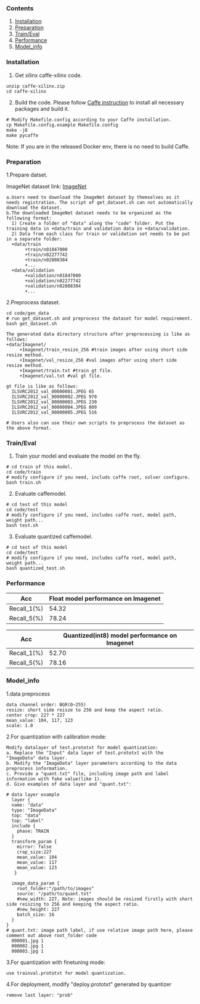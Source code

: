 ### Contents
1. [Installation](#installation)
2. [Preparation](#preparation)
3. [Train/Eval](#traineval)
4. [Performance](#performance)
5. [Model_info](#model_info)

### Installation
1. Get xilinx caffe-xilinx code.
  ```shell
  unzip caffe-xilinx.zip
  cd caffe-xilinx
  ```

2. Build the code. Please follow [Caffe instruction](http://caffe.berkeleyvision.org/installation.html) to install all necessary packages and build it.
  ```shell
  # Modify Makefile.config according to your Caffe installation.
  cp Makefile.config.example Makefile.config
  make -j8
  make pycaffe
  ```
  Note: If you are in the released Docker env, there is no need to build Caffe.

### Preparation

1.Prepare datset.
  
  ImageNet dataset link: [ImageNet](http://image-net.org/download-images) 
  
  ```
  a.Users need to download the ImageNet dataset by themselves as it needs registration. The script of get_dataset.sh can not automatically download the dataset. 
  b.The downloaded ImageNet dataset needs to be organized as the following format:
    1) Create a folder of "data" along the "code" folder. Put the training data in +data/train and validation data in +data/validation.
    2) Data from each class for train or validation set needs to be put in a separate folder:
    +data/train
         +train/n01847000 
         +train/n02277742
         +train/n02808304
         +... 
    +data/validation
         +validation/n01847000 
         +validation/n02277742
         +validation/n02808304
         +... 
  ```
  
2.Preprocess dataset.

  ```shell
  cd code/gen_data
  # run get_dataset.sh and preprocess the dataset for model requirement.
  bash get_dataset.sh 
  ```
  
  ```
  The generated data directory structure after preprocessing is like as follows:
  +data/Imagenet/   
       +Imagenet/train_resize_256 #train images after using short side resize method.
       +Imagenet/val_resize_256 #val images after using short side resize method.  
       +Imagenet/train.txt #train gt file.
       +Imagenet/val.txt #val gt file.
  
  gt file is like as follows: 
    ILSVRC2012_val_00000001.JPEG 65
    ILSVRC2012_val_00000002.JPEG 970
    ILSVRC2012_val_00000003.JPEG 230
    ILSVRC2012_val_00000004.JPEG 809
    ILSVRC2012_val_00000005.JPEG 516
    
  # Users also can use their own scripts to preprocess the dataset as the above format.
  ```

### Train/Eval
1. Train your model and evaluate the model on the fly.
  ```shell
  # cd train of this model.
  cd code/train
  # modify configure if you need, includs caffe root, solver configure.
  bash train.sh 
  ```

2. Evaluate caffemodel.
  ```shell
  # cd test of this model
  cd code/test
  # modify configure if you need, includes caffe root, model path, weight path... 
  bash test.sh
  ```

3. Evaluate quantized caffemodel.
  ```shell
  # cd test of this model
  cd code/test
  # modify configure if you need, includes caffe root, model path, weight path... 
  bash quantized_test.sh
  ```

### Performance

|Acc |Float model performance on Imagenet| 
|----|----|
|Recall_1(%)|54.32|
|Recall_5(%)|78.24|

|Acc |Quantized(int8) model performance on Imagenet| 
|----|----|
|Recall_1(%)|52.70|
|Recall_5(%)|78.16|


### Model_info

1.data preprocess
  ```
  data channel order: BGR(0~255)                  
  resize: short side reisze to 256 and keep the aspect ratio.
  center crop: 227 * 227                           
  mean_value: 104, 117, 123
  scale: 1.0
  ```
2.For quantization with calibration mode:
  ```
  Modify datalayer of test.prototxt for model quantization:
  a. Replace the "Input" data layer of test.prototxt with the "ImageData" data layer.
  b. Modify the "ImageData" layer parameters according to the data preprocess information.
  c. Provide a "quant.txt" file, including image path and label information with fake value(like 1).
  d. Give examples of data layer and "quant.txt":

  # data layer example
    layer {
    name: "data"
    type: "ImageData"
    top: "data"
    top: "label"
    include {
      phase: TRAIN
    }
    transform_param {
      mirror: false
      crop_size:227
      mean_value: 104
      mean_value: 117
      mean_value: 123
     }

    image_data_param {
      root_folder:"/path/to/images"
      source: "/path/to/quant.txt"
      #new_width: 227, Note: images should be resized firstly with short side reiszing to 256 and keeping the aspect ratio. 
      #new_height: 227
      batch_size: 16
    }
  }
  # quant.txt: image path label, if use relative image path here, please comment out above root_folder code
    000001.jpg 1
    000002.jpg 1
    000003.jpg 1

  ```
3.For quantization with finetuning mode: 
  ```
  use trainval.prototxt for model quantization.
  ```
4.For deployment, modify "deploy.prototxt" generated by quantizer
  ```
  remove last layer: "prob"
  ```
